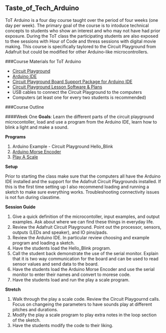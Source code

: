 ## Taste_of_Tech_Arduino
ToT Arduino is a four day course taught over the period of four weeks (one day per week). The primary goal of the course is to intoduce technical concepts to students who show an interest and who may not have had prior exposure. During the ToT class the participating students are also exposed to thee sessions with Hour of Code and thress sessions with digital movie making. This course is specifically taylored to the Circuit Playground from Adafruit but could be modified for other Arduino-like microcontrollers. 

###Course Materials for ToT Arduino

*	[Circuit Playground](https://www.adafruit.com/products/3000)
*	[Arduino IDE](https://www.arduino.cc/en/Main/Software)
*	[Circuit Playground Board Support Package for Arduino IDE](https://learn.adafruit.com/add-boards-arduino-v164/overview)
*	[Circuit Playground Lesson Software & Plans](https://github.com/DaveKT/Taste_of_Tech_Arduino)
*	USB cables to connect the Circuit Playground to the computers
*	Computers (at least one for every two students is recommended)

###Course Outline

####Week One
**Goals**: Learn the different parts of the circuit playground microcontoller, load and use a program from the Arduino IDE, learn how to blink a light and make a sound.

**Programs**

1.	Arduino Example - Circuit Playground Hello_Blink
2.	[Arduino Morse Encoder](https://github.com/DaveKT/Taste_of_Tech_Arduino/tree/master/ArduinoMorseEncoder)
3.	[Play A Scale](https://github.com/DaveKT/Taste_of_Tech_Arduino/tree/master/Play_A_Scale)

**Setup**

Prior to starting the class make sure that the computers all have the Arduino IDE installed and the support for the Adafruit Circuit Playgrounds installed. If this is the first time setting up I also recommend loading and running a sketch to make sure everything works. Troubleshooting connectivity issues is not fun during classtime. 

**Session Guide**

1.	Give a quick definition of the microcontoller, input examples, and output examples. Ask about where we can find these things in everyday life.
2.	Review the Adafruit Circuit Playground. Point out the processor, sensors, outputs (LEDs and speaker), and IO pins/pads.
3.	Review the Arduino IDE. In particular review choosing and example program and loading a sketch.
4.	Have the students load the Hello_Blink program.
5.	Call the student back demonstrate the use of the serial monitor. Explain that it is two way communication for the board and can be used to read sensor values and send data to the board.
6.	Have the students load the Arduino Morse Encoder and use the serial monitor to enter their names and convert to morese code.
7. Have the students load and run the play a scale program.

**Stretch**

1.	Walk through the play a scale code. Review the Circuit Playgournd calls. Focus on changeing the parameters to have sounds play at different pitches and durations.
2.	Modify the play a scale program to play extra notes in the loop section of the sketch.
3. Have the students modify the code to their liking.
